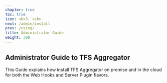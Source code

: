 ```yaml
---
chapter: true
toc: true
icon: <b>3. </b>
next: /admin/install
prev: /using/
title: Administrator Guide
weight: 300
---
```


## Administrator Guide to TFS Aggregator

This Guide explains how install TFS Aggregator on premise and in the cloud for both the Web Hooks and Server Plugin flavors.